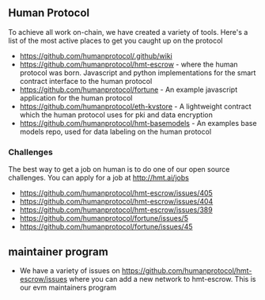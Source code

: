 ## Human Protocol

To achieve all work on-chain, we have created a variety of tools. Here's a list of the most active places to get you caught up on the protocol

- https://github.com/humanprotocol/.github/wiki
- https://github.com/humanprotocol/hmt-escrow - where the human protocol was born. Javascript and python implementations for the smart contract interface to the human protocol
- https://github.com/humanprotocol/fortune - An example javascript application for the human protocol
- https://github.com/humanprotocol/eth-kvstore - A lightweight contract which the human protocol uses for pki and data encryption
- https://github.com/humanprotocol/hmt-basemodels - An examples base models repo, used for data labeling on the human protocol


### Challenges
The best way to get a job on human is to do one of our open source challenges. You can apply for a job at http://hmt.ai/jobs

- https://github.com/humanprotocol/hmt-escrow/issues/405
- https://github.com/humanprotocol/hmt-escrow/issues/404
- https://github.com/humanprotocol/hmt-escrow/issues/389
- https://github.com/humanprotocol/fortune/issues/5
- https://github.com/humanprotocol/fortune/issues/45

## maintainer program
- We have a variety of issues on https://github.com/humanprotocol/hmt-escrow/issues where you can add a new network to hmt-escrow. This is our evm maintainers program 

